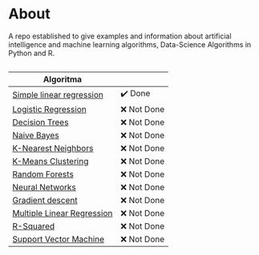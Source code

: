 # About
A repo established to give examples and information about artificial intelligence and machine learning algorithms, Data-Science Algorithms in Python and R.

##

| Algoritma             |                                                                |
| ----------------- | ------------------------------------------------------------------ |
|[Simple linear regression](https://en.wikipedia.org/wiki/Simple_linear_regression)| ✔️ Done |
|[Logistic Regression](https://en.wikipedia.org/wiki/Logistic_regression)| ❌ Not Done |
|[Decision Trees](https://en.wikipedia.org/wiki/Decision_tree)| ❌ Not Done |
|[Naive Bayes](https://en.wikipedia.org/wiki/Naive_Bayes_classifier)| ❌ Not Done |
|[K-Nearest Neighbors](https://en.wikipedia.org/wiki/K-nearest_neighbors_algorithm)| ❌ Not Done |
|[K-Means Clustering](https://en.wikipedia.org/wiki/K-means_clustering)| ❌ Not Done |
|[Random Forests](https://en.wikipedia.org/wiki/Random_forest)| ❌ Not Done |
|[Neural Networks](https://tr.wikipedia.org/wiki/Yapay_sinir_a%C4%9Flar%C4%B1)| ❌ Not Done |
|[Gradient descent](https://en.wikipedia.org/wiki/Gradient_descent)| ❌ Not Done |
|[Multiple Linear Regression](https://en.wikipedia.org/wiki/Linear_regression)| ❌ Not Done |
|[R-Squared](https://en.wikipedia.org/wiki/Coefficient_of_determination)| ❌ Not Done |
|[Support Vector Machine](https://tr.wikipedia.org/wiki/Destek_vekt%C3%B6r_makinesi)| ❌ Not Done |
